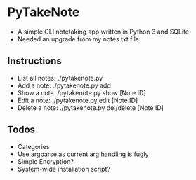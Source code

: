 # PyTakeNote #
- A simple CLI notetaking app written in Python 3 and SQLite
- Needed an upgrade from my notes.txt file

## Instructions
- List all notes:
    ./pytakenote.py
- Add a note:
    ./pytakenote.py add
- Show a note
    ./pytakenote.py show [Note ID]
- Edit a note:
    ./pytakenote.py edit [Note ID]
- Delete a note:
    ./pytakenote.py del/delete [Note ID]

## Todos
- Categories
- Use argparse as current arg handling is fugly
- Simple Encryption?
- System-wide installation script?
